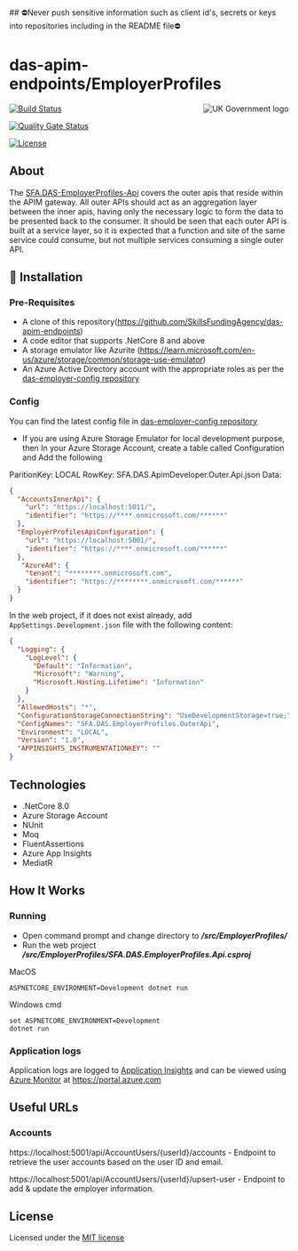 ﻿﻿## ⛔Never push sensitive information such as client id's, secrets or keys into repositories including in the README file⛔

# das-apim-endpoints/EmployerProfiles

<img src="https://avatars.githubusercontent.com/u/9841374?s=200&v=4" align="right" alt="UK Government logo">

[![Build Status](https://sfa-gov-uk.visualstudio.com/Digital%20Apprenticeship%20Service/_apis/build/status%2FAPIM%2Fdas-apim-endpoints-EmployerProfiles?repoName=SkillsFundingAgency%2Fdas-apim-endpoints&branchName=master)](https://sfa-gov-uk.visualstudio.com/Digital%20Apprenticeship%20Service/_build/latest?definitionId=3119&repoName=SkillsFundingAgency%2Fdas-apim-endpoints&branchName=master)

[![Quality Gate Status](https://sonarcloud.io/api/project_badges/measure?project=SkillsFundingAgency_das-apim-endpoints_EmployerProfiles&metric=alert_status)](https://sonarcloud.io/summary/new_code?id=SkillsFundingAgency_das-apim-endpoints_EmployerProfiles)

[![License](https://img.shields.io/badge/license-MIT-lightgrey.svg?longCache=true&style=flat-square)](https://en.wikipedia.org/wiki/MIT_License)

## About

The [SFA.DAS-EmployerProfiles-Api](https://github.com/SkillsFundingAgency/das-apim-endpoints/tree/43f8822b49e4ea17a326b1809229d3fd4039eb5f/src/EmployerProfiles) covers the outer apis that reside within the APIM gateway. All outer APIs should act as an aggregation layer between the inner apis, having only the necessary logic to form the data to be presented back to the consumer. It should be seen that each outer API is built at a service layer, so it is expected that a function and site of the same service could consume, but not multiple services consuming a single outer API.

## 🚀 Installation

### Pre-Requisites
* A clone of this repository(https://github.com/SkillsFundingAgency/das-apim-endpoints)
* A code editor that supports .NetCore 8 and above
* A storage emulator like Azurite (https://learn.microsoft.com/en-us/azure/storage/common/storage-use-emulator)
* An Azure Active Directory account with the appropriate roles as per the [das-employer-config repository](https://github.com/SkillsFundingAgency/das-employer-config/blob/master/das-apim-endpoints/SFA.DAS.EmployerProfiles.OuterApi.json)

### Config
You can find the latest config file in [das-employer-config repository](https://github.com/SkillsFundingAgency/das-employer-config/blob/master/das-apim-endpoints/SFA.DAS.EmployerProfiles.OuterApi.json)

* If you are using Azure Storage Emulator for local development purpose, then In your Azure Storage Account, create a table called Configuration and Add the following

ParitionKey: LOCAL
RowKey: SFA.DAS.ApimDeveloper.Outer.Api.json
Data:
```json
{
  "AccountsInnerApi": {
    "url": "https://localhost:5011/",
    "identifier": "https://****.onmicrosoft.com/******"
  },  
  "EmployerProfilesApiConfiguration": {
    "url": "https://localhost:5001/",
    "identifier": "https://****.onmicrosoft.com/******"
  },
   "AzureAd": {
    "tenant": "********.onmicrosoft.com",
    "identifier": "https://********.onmicrosoft.com/******"
  }
}
```

In the web project, if it does not exist already, add `AppSettings.Development.json` file with the following content:

```json
{
  "Logging": {
    "LogLevel": {
      "Default": "Information",
      "Microsoft": "Warning",
      "Microsoft.Hosting.Lifetime": "Information"
    }
  },
  "AllowedHosts": "*",
  "ConfigurationStorageConnectionString": "UseDevelopmentStorage=true;",
  "ConfigNames": "SFA.DAS.EmployerProfiles.OuterApi",
  "Environment": "LOCAL",
  "Version": "1.0",
  "APPINSIGHTS_INSTRUMENTATIONKEY": ""
}
```

## Technologies
* .NetCore 8.0
* Azure Storage Account
* NUnit
* Moq
* FluentAssertions
* Azure App Insights
* MediatR

## How It Works

### Running

* Open command prompt and change directory to _**/src/EmployerProfiles/**_
* Run the web project _**/src/EmployerProfiles/SFA.DAS.EmployerProfiles.Api.csproj**_

MacOS
```
ASPNETCORE_ENVIRONMENT=Development dotnet run
```
Windows cmd
```
set ASPNETCORE_ENVIRONMENT=Development
dotnet run
```

### Application logs
Application logs are logged to [Application Insights](https://learn.microsoft.com/en-us/azure/azure-monitor/app/app-insights-overview) and can be viewed using [Azure Monitor](https://learn.microsoft.com/en-us/azure/azure-monitor/overview) at https://portal.azure.com

## Useful URLs

### Accounts

https://localhost:5001/api/AccountUsers/{userId}/accounts - Endpoint to retrieve the user accounts based on the user ID and email.

https://localhost:5001/api/AccountUsers/{userId}/upsert-user - Endpoint to add & update the employer information.


## License

Licensed under the [MIT license](LICENSE)
